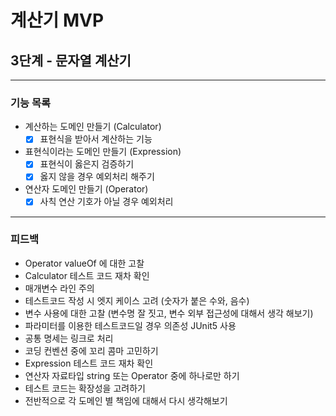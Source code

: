 # 계산기 MVP

## 3단계 - 문자열 계산기
---
### 기능 목록
- 계산하는 도메인 만들기 (Calculator)
  - [x] 표현식을 받아서 계산하는 기능
- 표현식이라는 도메인 만들기 (Expression)
  - [x] 표현식이 옳은지 검증하기
  - [x] 옳지 않을 경우 예외처리 해주기
- 연산자 도메인 만들기 (Operator)
  - [x] 사칙 연산 기호가 아닐 경우 예외처리
-----
### 피드백
- Operator valueOf 에 대한 고찰
- Calculator 테스트 코드 재차 확인
- 매개변수 라인 주의
- 테스트코드 작성 시 엣지 케이스 고려 (숫자가 붙은 수와, 음수)
- 변수 사용에 대한 고찰 (변수명 잘 짓고, 변수 외부 접근성에 대해서 생각 해보기)
- 파라미터를 이용한 테스트코드일 경우 의존성 JUnit5 사용
- 공통 명세는 링크로 처리
- 코딩 컨벤션 중에 꼬리 콤마 고민하기
- Expression 테스트 코드 재차 확인
- 연산자 자료타입 string 또는 Operator 중에 하나로만 하기
- 테스트 코드는 확장성을 고려하기
- 전반적으로 각 도메인 별 책임에 대해서 다시 생각해보기

